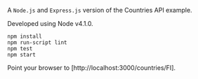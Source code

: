 A `Node.js` and `Express.js` version of the Countries API example.

Developed using Node v4.1.0.

    npm install
    npm run-script lint
    npm test
    npm start

Point your browser to [http://localhost:3000/countries/FI].

